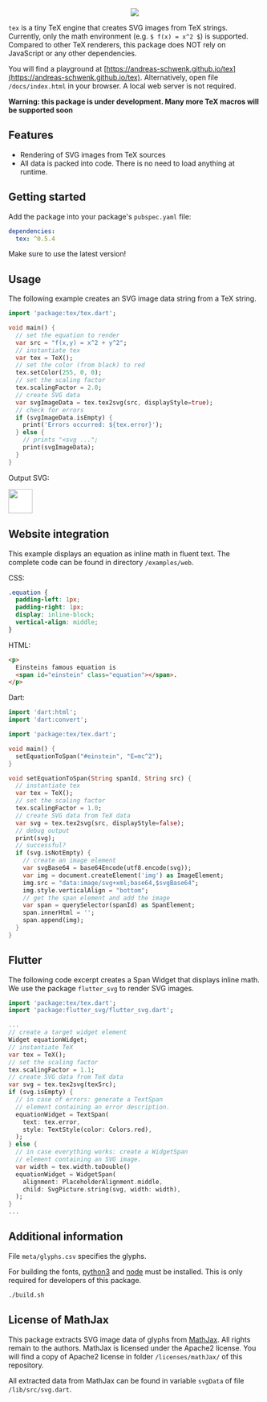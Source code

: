 <div style="text-align: center">
  <img src="https://raw.githubusercontent.com/andreas-schwenk/tex/main/docs/tex-logo.svg?v=2" style="max-width: 256px;"/>
</div>

`tex` is a tiny TeX engine that creates SVG images from TeX strings.
Currently, only the math environment (e.g. `$ f(x) = x^2 $`) is supported.
Compared to other TeX renderers, this package does NOT rely on JavaScript or any other dependencies.

You will find a playground at [https://andreas-schwenk.github.io/tex](https://andreas-schwenk.github.io/tex). Alternatively, open file `/docs/index.html` in your browser. A local web server is not required.

**Warning: this package is under development. Many more TeX macros will be supported soon**

## Features

- Rendering of SVG images from TeX sources
- All data is packed into code. There is no need to load anything at runtime.

## Getting started

Add the package into your package's `pubspec.yaml` file:

```yaml
dependencies:
  tex: ^0.5.4
```

Make sure to use the latest version!

## Usage

The following example creates an SVG image data string from a TeX string.

```dart
import 'package:tex/tex.dart';

void main() {
  // set the equation to render
  var src = "f(x,y) = x^2 + y^2";
  // instantiate tex
  var tex = TeX();
  // set the color (from black) to red
  tex.setColor(255, 0, 0); 
  // set the scaling factor
  tex.scalingFactor = 2.0;
  // create SVG data
  var svgImageData = tex.tex2svg(src, displayStyle=true);
  // check for errors
  if (svgImageData.isEmpty) {
    print('Errors occurred: ${tex.error}');
  } else {
    // prints "<svg ...";
    print(svgImageData);
  }
}
```

Output SVG:

<img src="https://raw.githubusercontent.com/andreas-schwenk/tex/main/img/example.svg" style="height:48px; background-color: white;"/>

## Website integration

This example displays an equation as inline math in fluent text. The complete code can be found in directory `/examples/web`.

CSS:
```css
.equation {
  padding-left: 1px;
  padding-right: 1px;
  display: inline-block;
  vertical-align: middle;
}
```

HTML:
```html
<p>
  Einsteins famous equation is
  <span id="einstein" class="equation"></span>.
</p>
```

Dart:
```dart
import 'dart:html';
import 'dart:convert';

import 'package:tex/tex.dart';

void main() {
  setEquationToSpan("#einstein", "E=mc^2");
}

void setEquationToSpan(String spanId, String src) {
  // instantiate tex
  var tex = TeX();
  // set the scaling factor
  tex.scalingFactor = 1.0;
  // create SVG data from TeX data
  var svg = tex.tex2svg(src, displayStyle=false);
  // debug output
  print(svg);
  // successful?
  if (svg.isNotEmpty) {
    // create an image element
    var svgBase64 = base64Encode(utf8.encode(svg));
    var img = document.createElement('img') as ImageElement;
    img.src = "data:image/svg+xml;base64,$svgBase64";
    img.style.verticalAlign = "bottom";
    // get the span element and add the image
    var span = querySelector(spanId) as SpanElement;
    span.innerHtml = '';
    span.append(img);
  }
}
```

## Flutter

The following code excerpt creates a Span Widget that displays inline math. We use the package `flutter_svg` to render SVG images.

```dart
import 'package:tex/tex.dart';
import 'package:flutter_svg/flutter_svg.dart';

...
// create a target widget element
Widget equationWidget;
// instantiate TeX
var tex = TeX();
// set the scaling factor
tex.scalingFactor = 1.1;
// create SVG data from TeX data
var svg = tex.tex2svg(texSrc);
if (svg.isEmpty) {
  // in case of errors: generate a TextSpan
  // element containing an error description.
  equationWidget = TextSpan(
    text: tex.error,
    style: TextStyle(color: Colors.red),
  );
} else {
  // in case everything works: create a WidgetSpan
  // element containing an SVG image.
  var width = tex.width.toDouble()
  equationWidget = WidgetSpan(
    alignment: PlaceholderAlignment.middle,
    child: SvgPicture.string(svg, width: width),
  );
}
...
```

## Additional information

File `meta/glyphs.csv` specifies the glyphs.

For building the fonts, [python3](https://www.python.org) and [node](https://nodejs.org/en/) must be installed. This is only required for developers of this package.

```bash
./build.sh
```

## License of MathJax

This package extracts SVG image data of glyphs from [MathJax](https://www.mathjax.org). All rights remain to the authors. MathJax is licensed under the Apache2 license. You will find a copy of Apache2 license in folder `/licenses/mathJax/` of this repository.

All extracted data from MathJax can be found in variable `svgData` of file `/lib/src/svg.dart`.
